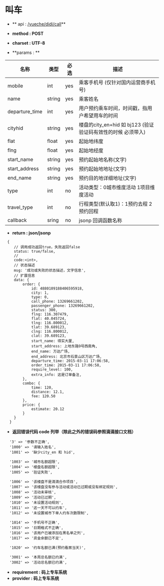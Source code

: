 
# 叫车

* ** api : [ /yueche/didi/call]( /yueche/didi/call)** 

* **method : POST**

* **charset : UTF-8**

* **params : **

| 名称|类型| 必选 | 描述|
| -- | -- | -- | -- |
|mobile|int|yes| 乘客手机号 (仅针对国内运营商手机号) |
|name |string|yes| 乘客姓名|
|departure_time|int|yes|用户预约乘车时间，时间戳，指用户希望用车的时间|
|cityhid|string|yes|楼盘的city_en+hid 如 bj123 (验证验证码有效性的时候 必须带入)|
|flat|float|yes|起始地纬度|
|flng|float|yes|起始地经度|
|start_name|string|yes|预约起始地名称(文字)|
|start_address|string|yes|预约起始地地址(文字)|
|end_name|string|yes|预约目的地详细地址(文字)|
| type | int | no | 活动类型：0城市维度活动 1项目维度活动|
| travel_type | int | no | 行程类型(默认取1)：1预约去程 2预约回程|
| callback | sring | no | jsonp 回调函数名称 |

* **return : json/jsonp**

```
 {
    // 调⽤成功返回true，失败返回false
    status: true/false,
    //
    code:<int>,
    // 状态描述
    msg: '成功或失败的状态描述，⽂字信息',
    // 扩展信息
    data: {
        order: {
            id: 4880109188406595918,
            city: 1,
            type: 0,
            call_phone: 13269661202,
            passenger_phone: 13269661202,
            status: 300,
            flng: 116.307479,
            flat: 40.045724,
            tlng: 116.800012,
            tlat: 39.689123,
            clng: 116.800012,
            clat: 39.689123,
            start_name: 得实大厦,
            start_address: 上地东路9号西南角,
            end_name: 万达广场,
            end_address: 北京市石景山区万达广场,
            departure_time: 2015-03-11 17:06:58,
            order_time: 2015-03-11 17:06:58,
            require_level: 100,
            extra_info: 这是订单备注,
        },
        combo: {
            time: 120,
            distance: 12.1,
            fee: 120.50
        },
        price: {
            estimate: 20.12
        }
    }
  }
```
* **返回错误代码 code 列举（除此之外的错误码参照滴滴接口文档）**

```
  '3' => '参数不正确',
  '1000' => '请输入姓名',
  '1001' => '缺少city_en 和 hid',

  '1003' => '城市名额超限',
  '1004' => '楼盘名额超限',
  '1005' => '验证失败',

  '1006' => '该楼盘不是滴滴合作项目',
  '1007' => '该楼盘没有参与活动或活动已过期或没有绑定规则',
  '1008' => '活动未审核',
  '1009' => '活动已过期',
  '1010' => '未设置活动规则',
  '1011' => '这一天不可以约车',
  '1012' => '未设置城市下单人约车次数限制',

  '1014' => '手机号不正确',
  '1015' => '日期格式不正确',
  '1016' => '该用户已被添加在黑名单之列',
  '1017' => '资金余额已不足',

  '1020' => '约车名额已满(预约看房当天)',

  '3001' => '本周总名额已约满',
  '3002' => '活动总名额已约满',

```


* **requirement : 码上专车系统**
* **provider : 码上专车系统**
